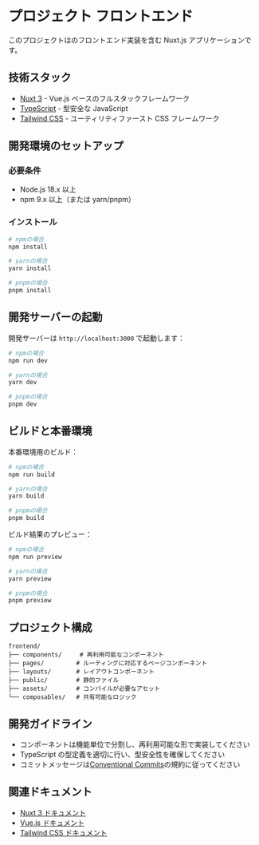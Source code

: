 # プロジェクト フロントエンド

このプロジェクトはのフロントエンド実装を含む Nuxt.js アプリケーションです。

## 技術スタック

- [Nuxt 3](https://nuxt.com/) - Vue.js ベースのフルスタックフレームワーク
- [TypeScript](https://www.typescriptlang.org/) - 型安全な JavaScript
- [Tailwind CSS](https://tailwindcss.com/) - ユーティリティファースト CSS フレームワーク

## 開発環境のセットアップ

### 必要条件

- Node.js 18.x 以上
- npm 9.x 以上（または yarn/pnpm）

### インストール

```bash
# npmの場合
npm install

# yarnの場合
yarn install

# pnpmの場合
pnpm install
```

## 開発サーバーの起動

開発サーバーは `http://localhost:3000` で起動します：

```bash
# npmの場合
npm run dev

# yarnの場合
yarn dev

# pnpmの場合
pnpm dev
```

## ビルドと本番環境

本番環境用のビルド：

```bash
# npmの場合
npm run build

# yarnの場合
yarn build

# pnpmの場合
pnpm build
```

ビルド結果のプレビュー：

```bash
# npmの場合
npm run preview

# yarnの場合
yarn preview

# pnpmの場合
pnpm preview
```

## プロジェクト構成

```
frontend/
├── components/     # 再利用可能なコンポーネント
├── pages/         # ルーティングに対応するページコンポーネント
├── layouts/       # レイアウトコンポーネント
├── public/        # 静的ファイル
├── assets/        # コンパイルが必要なアセット
└── composables/   # 共有可能なロジック
```

## 開発ガイドライン

- コンポーネントは機能単位で分割し、再利用可能な形で実装してください
- TypeScript の型定義を適切に行い、型安全性を確保してください
- コミットメッセージは[Conventional Commits](https://www.conventionalcommits.org/)の規約に従ってください

## 関連ドキュメント

- [Nuxt 3 ドキュメント](https://nuxt.com/docs)
- [Vue.js ドキュメント](https://vuejs.org/)
- [Tailwind CSS ドキュメント](https://tailwindcss.com/docs)
